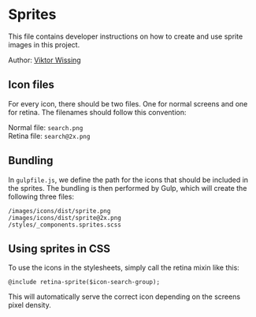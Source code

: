 ﻿# Sprites
This file contains developer instructions on how to create and use sprite images in this project.

Author: [Viktor Wissing](mailto:viktor.wissing@cgi.com)

## Icon files
For every icon, there should be two files. One for normal screens and one for retina. The filenames should follow this convention:

Normal file: `search.png`<br />
Retina file: `search@2x.png`

## Bundling
In `gulpfile.js`, we define the path for the icons that should be included in the sprites. The bundling is then performed by Gulp, which will create the following three files:

`/images/icons/dist/sprite.png`<br />
`/images/icons/dist/sprite@2x.png`<br />
`/styles/_components.sprites.scss`

## Using sprites in CSS
To use the icons in the stylesheets, simply call the retina mixin like this:

`@include retina-sprite($icon-search-group);`

This will automatically serve the correct icon depending on the screens pixel density.
